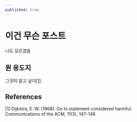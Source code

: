 ```yaml
---
published: true
---
```



# 이건 무슨 포스트

나도 모르겠음

## 뭔 용도지

그것이 알고 싶다[[1]](#1).

## References
<a id="1">[1]</a> 
Dijkstra, E. W. (1968). 
Go to statement considered harmful. 
Communications of the ACM, 11(3), 147-148.
